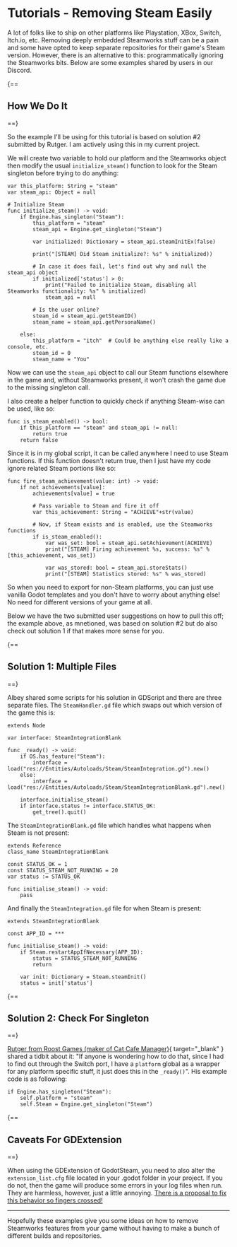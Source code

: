# Tutorials - Removing Steam Easily

A lot of folks like to ship on other platforms like Playstation, XBox, Switch, Itch.io, etc. Removing deeply embedded Steamworks stuff can be a pain and some have opted to keep separate repositories for their game's Steam version. However, there is an alternative to this: programmatically ignoring the Steamworks bits. Below are some examples shared by users in our Discord.

{==
## How We Do It
==}

So the example I'll be using for this tutorial is based on solution #2 submitted by Rutger. I am actively using this in my current project.

We will create two variable to hold our platform and the Steamworks object then modify the usual `initialize_steam()` function to look for the Steam singleton before trying to do anything:

```gdscript
var this_platform: String = "steam"
var steam_api: Object = null

# Initialize Steam
func initialize_steam() -> void:
	if Engine.has_singleton("Steam"):
		this_platform = "steam"
		steam_api = Engine.get_singleton("Steam")
		
		var initialized: Dictionary = steam_api.steamInitEx(false)

		print("[STEAM] Did Steam initialize?: %s" % initialized))

		# In case it does fail, let's find out why and null the steam_api object
		if initialized['status'] > 0:
			print("Failed to initialize Steam, disabling all Steamworks functionality: %s" % initialized)
			steam_api = null
 
		# Is the user online?
		steam_id = steam_api.getSteamID()
		steam_name = steam_api.getPersonaName()
 
	else:
		this_platform = "itch"  # Could be anything else really like a console, etc.
		steam_id = 0
		steam_name = "You"
```

Now we can use the `steam_api` object to call our Steam functions elsewhere in the game and, without Steamworks present, it won't crash the game due to the missing singleton call.

I also create a helper function to quickly check if anything Steam-wise can be used, like so:

```gdscript
func is_steam_enabled() -> bool:
	if this_platform == "steam" and steam_api != null:
		return true
	return false
```

Since it is in my global script, it can be called anywhere I need to use Steam functions. If this function doesn't return true, then I just have my code ignore related Steam portions like so:

```gdscript
func fire_steam_achievement(value: int) -> void:
	if not achievements[value]:
		achievements[value] = true
		
		# Pass variable to Steam and fire it off
		var this_achievement: String = "ACHIEVE"+str(value)
		
		# Now, if Steam exists and is enabled, use the Steamworks functions
		if is_steam_enabled():
			var was_set: bool = steam_api.setAchievement(ACHIEVE)
			print("[STEAM] Firing achievement %s, success: %s" % [this_achievement, was_set])
			
			var was_stored: bool = steam_api.storeStats()
			print("[STEAM] Statistics stored: %s" % was_stored)
```

So when you need to export for non-Steam platforms, you can just use vanilla Godot templates and you don't have to worry about anything else!  No need for different versions of your game at all.

Below we have the two submitted user suggestions on how to pull this off; the example above, as mnetioned, was based on solution #2 but do also check out solution 1 if that makes more sense for you.

{==
## Solution 1: Multiple Files
==}

Albey shared some scripts for his solution in GDScript and there are three separate files. The `SteamHandler.gd` file which swaps out which version of the game this is:

```gdscript
extends Node

var interface: SteamIntegrationBlank

func _ready() -> void:
	if OS.has_feature("Steam"):
		interface = load("res://Entities/Autoloads/Steam/SteamIntegration.gd").new()
	else:
		interface = load("res://Entities/Autoloads/Steam/SteamIntegrationBlank.gd").new()

	interface.initialise_steam()
	if interface.status != interface.STATUS_OK:
		get_tree().quit()
```

The `SteamIntegrationBlank.gd` file which handles what happens when Steam is not present:

```gdscript
extends Reference
class_name SteamIntegrationBlank

const STATUS_OK = 1
const STATUS_STEAM_NOT_RUNNING = 20
var status := STATUS_OK

func initialise_steam() -> void:
	pass
```

And finally the `SteamIntegration.gd` file for when Steam is present:

```gdscript
extends SteamIntegrationBlank

const APP_ID = ***

func initialise_steam() -> void:
	if Steam.restartAppIfNecessary(APP_ID):
		status = STATUS_STEAM_NOT_RUNNING
		return

	var init: Dictionary = Steam.steamInit()
	status = init['status']
```

{==
## Solution 2: Check For Singleton
==}

[Rutger from Roost Games (maker of Cat Cafe Manager)](https://catcafemanager.com){ target="\_blank" } shared a tidbit about it: "If anyone is wondering how to do that, since I had to find out through the Switch port, I have a `platform` global as a wrapper for any platform specific stuff, it just does this in the `_ready()`". His example code is as following:

```gdscript
if Engine.has_singleton("Steam"):
	self.platform = "steam"
	self.Steam = Engine.get_singleton("Steam")
```

{==
## Caveats For GDExtension
==}

When using the GDExtension of GodotSteam, you need to also alter the `extension_list.cfg` file located in your .godot folder in your project. If you do not, then the game will produce some errors in your log files when run. They are harmless, however, just a little annoying. [There is a proposal to fix this behavior so fingers crossed!](https://github.com/godotengine/godot-proposals/issues/9322)

---

Hopefully these examples give you some ideas on how to remove Steamworks features from your game without having to make a bunch of different builds and repositories.
